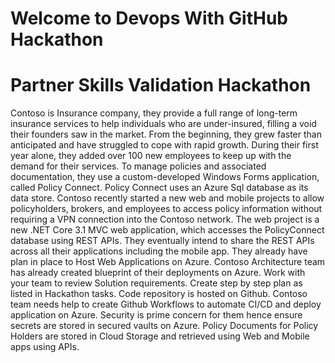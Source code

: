 # Welcome to Devops With GitHub Hackathon

# Partner Skills Validation Hackathon

Contoso is Insurance company, they provide a full range of long-term insurance services to help individuals who are under-insured, filling a void their founders saw in the market. From the beginning, they grew faster than anticipated and have struggled to cope with rapid growth. During their first year alone, they added over 100 new employees to keep up with the demand for their services. To manage policies and associated documentation, they use a custom-developed Windows Forms application, called Policy Connect. Policy Connect uses an Azure Sql database as its data store. 
Contoso recently started a new web and mobile projects to allow policyholders, brokers, and employees to access policy information without requiring a VPN connection into the Contoso network. The web project is a new .NET Core 3.1 MVC web application, which accesses the PolicyConnect database using REST APIs. They eventually intend to share the REST APIs across all their applications including the mobile app. They already have plan in place to Host Web Applications on Azure. Contoso Architecture team has already created blueprint of their deployments on Azure. Work with your team to review Solution requirements. Create step by step plan as listed in Hackathon tasks. Code repository is hosted on Github. Contoso team needs help to create Github Workflows to automate CI/CD and deploy application on Azure. Security is prime concern for them hence ensure secrets are stored in secured vaults on Azure. Policy Documents for Policy Holders are stored in Cloud Storage and retrieved using Web and Mobile apps using APIs.
